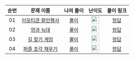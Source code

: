|          순번          |        문제 이름         |        나의 풀이         |         난이도          |        풀이 링크         |
| :-----: | :-----: | :-----: | :-----: | :-----: |
| 01 |  <a href="https://school.programmers.co.kr/learn/courses/30/lessons/150368" target="_blank">이모티콘 할인행사</a> | <a href="./brute_force/emoticion_sales">풀이</a> | <img height="25px" width="25px" src="https://static.solved.ac/tier_small/4.svg"/> | <a href="https://school.programmers.co.kr/learn/courses/30/lessons/150368/solution_groups?language=java" target="_black">정답</a> |
| 02 |  <a href="https://school.programmers.co.kr/learn/courses/30/lessons/92343" target="_blank">양과 늑대</a> | <a href="./dfs/sheep_and_wolf">풀이</a> | <img height="25px" width="25px" src="https://static.solved.ac/tier_small/3.svg"/> | <a href="https://school.programmers.co.kr/learn/courses/30/lessons/92343/solution_groups?language=java" target="_black">정답</a> |
| 03 |  <a href="https://school.programmers.co.kr/learn/courses/30/lessons/42892" target="_blank">길 찾기 게임</a> | <a href="./binary_tree/find_way_game">풀이</a> | <img height="25px" width="25px" src="https://static.solved.ac/tier_small/4.svg"/> | <a href="https://school.programmers.co.kr/learn/courses/30/lessons/42892/solution_groups?language=java" target="_black">정답</a> |
| 04 |  <a href="https://school.programmers.co.kr/learn/courses/30/lessons/84021" target="_blank">퍼즐 조각 채우기</a> | <a href="./bfs/filling_the_puzzle_pieces">풀이</a> | <img height="25px" width="25px" src="https://static.solved.ac/tier_small/3.svg"/> | <a href="https://school.programmers.co.kr/learn/courses/30/lessons/84021/solution_groups?language=java" target="_black">정답</a> |